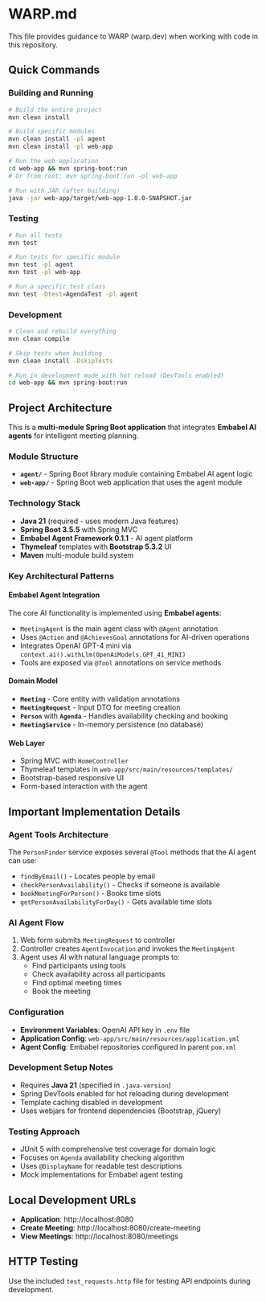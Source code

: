 # WARP.md

This file provides guidance to WARP (warp.dev) when working with code in this repository.

## Quick Commands

### Building and Running
```bash
# Build the entire project
mvn clean install

# Build specific modules  
mvn clean install -pl agent
mvn clean install -pl web-app

# Run the web application
cd web-app && mvn spring-boot:run
# Or from root: mvn spring-boot:run -pl web-app

# Run with JAR (after building)
java -jar web-app/target/web-app-1.0.0-SNAPSHOT.jar
```

### Testing
```bash
# Run all tests
mvn test

# Run tests for specific module
mvn test -pl agent
mvn test -pl web-app

# Run a specific test class
mvn test -Dtest=AgendaTest -pl agent
```

### Development
```bash
# Clean and rebuild everything
mvn clean compile

# Skip tests when building
mvn clean install -DskipTests

# Run in development mode with hot reload (DevTools enabled)
cd web-app && mvn spring-boot:run
```

## Project Architecture

This is a **multi-module Spring Boot application** that integrates **Embabel AI agents** for intelligent meeting planning.

### Module Structure
- **`agent/`** - Spring Boot library module containing Embabel AI agent logic
- **`web-app/`** - Spring Boot web application that uses the agent module

### Technology Stack
- **Java 21** (required - uses modern Java features)
- **Spring Boot 3.5.5** with Spring MVC
- **Embabel Agent Framework 0.1.1** - AI agent platform
- **Thymeleaf** templates with **Bootstrap 5.3.2** UI
- **Maven** multi-module build system

### Key Architectural Patterns

#### Embabel Agent Integration
The core AI functionality is implemented using **Embabel agents**:
- `MeetingAgent` is the main agent class with `@Agent` annotation
- Uses `@Action` and `@AchievesGoal` annotations for AI-driven operations
- Integrates OpenAI GPT-4 mini via `context.ai().withLlm(OpenAiModels.GPT_41_MINI)`
- Tools are exposed via `@Tool` annotations on service methods

#### Domain Model
- **`Meeting`** - Core entity with validation annotations
- **`MeetingRequest`** - Input DTO for meeting creation
- **`Person`** with **`Agenda`** - Handles availability checking and booking
- **`MeetingService`** - In-memory persistence (no database)

#### Web Layer
- Spring MVC with `HomeController`
- Thymeleaf templates in `web-app/src/main/resources/templates/`
- Bootstrap-based responsive UI
- Form-based interaction with the agent

## Important Implementation Details

### Agent Tools Architecture
The `PersonFinder` service exposes several `@Tool` methods that the AI agent can use:
- `findByEmail()` - Locates people by email
- `checkPersonAvailability()` - Checks if someone is available
- `bookMeetingForPerson()` - Books time slots
- `getPersonAvailabilityForDay()` - Gets available time slots

### AI Agent Flow
1. Web form submits `MeetingRequest` to controller
2. Controller creates `AgentInvocation` and invokes the `MeetingAgent`
3. Agent uses AI with natural language prompts to:
   - Find participants using tools
   - Check availability across all participants
   - Find optimal meeting times
   - Book the meeting

### Configuration
- **Environment Variables**: OpenAI API key in `.env` file
- **Application Config**: `web-app/src/main/resources/application.yml`
- **Agent Config**: Embabel repositories configured in parent `pom.xml`

### Development Setup Notes
- Requires **Java 21** (specified in `.java-version`)
- Spring DevTools enabled for hot reloading during development
- Template caching disabled in development
- Uses webjars for frontend dependencies (Bootstrap, jQuery)

### Testing Approach
- JUnit 5 with comprehensive test coverage for domain logic
- Focuses on `Agenda` availability checking algorithm
- Uses `@DisplayName` for readable test descriptions
- Mock implementations for Embabel agent testing

## Local Development URLs
- **Application**: http://localhost:8080
- **Create Meeting**: http://localhost:8080/create-meeting  
- **View Meetings**: http://localhost:8080/meetings

## HTTP Testing
Use the included `test_requests.http` file for testing API endpoints during development.
